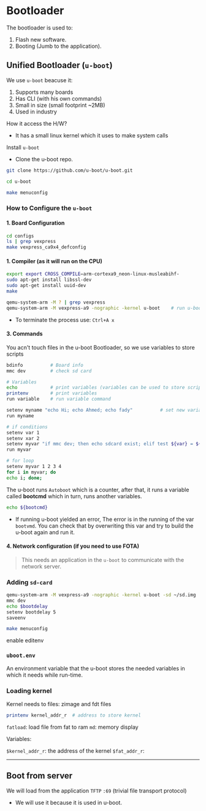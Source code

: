 # Bootloader

The bootloader is used to:

1. Flash new software.
2. Booting (Jumb to the application).

## Unified Bootloader (`u-boot`)

We use `u-boot` beacuse it:

1. Supports many boards
2. Has CLI (with his own commands)
3. Small in size (small footprint ~2MB)
4. Used in industry

How it access the H/W?

* It has a small linux kernel which it uses to make system calls

Install `u-boot`

* Clone the u-boot repo.

```bash
git clone https://github.com/u-boot/u-boot.git

cd u-boot

make menuconfig
```

### How to Configure the `u-boot`

#### 1. Board Configuration

```bash
cd configs
ls | grep vexpress
make vexpress_ca9x4_defconfig
```

#### 1. Compiler (as it will run on the CPU)

```bash
export export CROSS_COMPILE=arm-cortexa9_neon-linux-musleabihf- 
sudo apt-get install libssl-dev 
sudo apt-get install uuid-dev
make

qemu-system-arm -M ? | grep vexpress
qemu-system-arm -M vexpress-a9 -nographic -kernel u-boot    # run u-boot
```

* To terminate the process use: `Ctrl+A x`

#### 3. Commands

You acn't touch files in the u-boot Bootloader, so we use variables to store scripts

```bash
bdinfo          # Board info
mmc dev         # check sd card

# Variables
echo            # print variables (variables can be used to store scripts)
printenv        # print variables
run variable    # run variable command

setenv myname "echo Hi; echo Ahmed; echo fady"          # set new variable
run myname

# if conditions
setenv var 1
setenv xar 2
setenv myvar "if mmc dev; then echo sdcard exist; elif test ${var} = ${xar}; then echo equal; else echo No; fi"
run myvar

# for loop
setenv myvar 1 2 3 4 
for i in myvar; do
echo i; done;
```

The u-boot runs `Autoboot` which is a counter, after that, it runs a variable called **bootcmd** which in turn, runs another variables.

```bash
echo ${bootcmd}
```

* If running u-boot yielded an error, The error is in the running of the var `bootvmd`. You can check that by overwriting this var and try to build the u-boot again and run it.

#### 4. Network configuration (if you need to use FOTA)

   > This needs an application in the `u-boot` to communicate with the network server.

### Adding `sd-card`

```bash
qemu-system-arm -M vexpress-a9 -nographic -kernel u-boot -sd ~/sd.img
mmc dev
echo $bootdelay
setenv bootdelay 5
saveenv
```

```bash
make menuconfig

```

enable editenv

### `uboot.env`

An environment variable that the u-boot stores the needed variables in which it needs while run-time.

### Loading kernel

Kernel needs to files: zimage and fdt files

```bash
printenv kernel_addr_r  # address to store kernel
```

`fatload`: load file from fat to ram
`md`: memory display

Variables:

`$kernel_addr_r`: the address of the kernel
`$fat_addr_r`:

---

## Boot from server

We will load from the application `TFTP` `:69` (trivial file transport protocol)

* We will use it because it is used in u-boot.